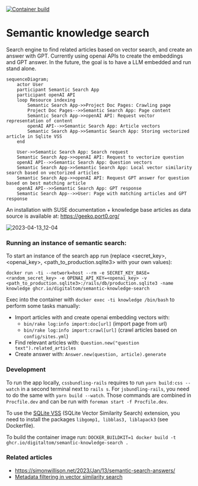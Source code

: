 [![Container build](https://github.com/digitaltom/semantic-knowledge-search/actions/workflows/docker-publish.yml/badge.svg)](https://github.com/digitaltom/semantic-knowledge-search/pkgs/container/knowledge)

# Semantic knowledge search

Search engine to find related articles based on vector search, and create an
answer with GPT. Currently using openai APIs to create the embeddings and
GPT answer. In the future, the goal is to have a LLM embedded and run stand alone.

```mermaid
sequenceDiagram;
    actor User
    participant Semantic Search App
    participant openAI API
    loop Resource indexing
        Semantic Search App->>Project Doc Pages: Crawling page
        Project Doc Pages-->>Semantic Search App: Page content
        Semantic Search App->>openAI API: Request vector representation of content
        openAI API-->>Semantic Search App: Article vectors
        Semantic Search App->>Semantic Search App: Storing vectorized article in Sqlite VSS
    end        

    User->>Semantic Search App: Search request
    Semantic Search App->>openAI API: Request to vectorize question
    openAI API-->>Semantic Search App: Question vectors
    Semantic Search App->>Semantic Search App: Local vector similarity search based on vectorized articles
    Semantic Search App->>openAI API: Request GPT answer for question based on best matching article
    openAI API-->>Semantic Search App: GPT response
    Semantic Search App-->>User: Page with matching articles and GPT response
```

An installation with SUSE documentation + knowledge base articles as
data source is available at: https://geeko.port0.org/

![2023-04-13_12-04](https://user-images.githubusercontent.com/582520/231726466-d4e54b1d-4c8b-4a33-9596-e8d27cadbfd3.png)

### Running an instance of semantic search:

To start an instance of the search app run (replace <secret_key>, <openai_key>,
<path_to_production.sqlite3> with your own values):

`docker run -ti --network=host --rm -e SECRET_KEY_BASE=<random_secret_key> -e OPENAI_API_KEY=<openai_key> -v <path_to_production.sqlite3>:/rails/db/production.sqlite3 -name knowledge ghcr.io/digitaltom/semantic-knowledge-search`

Exec into the container with `docker exec -ti knowledge /bin/bash` to perform some tasks manually:

- Import articles with and create openai embedding vectors with:
  - `bin/rake log:info import:doc[url]` (import page from url)
  - `bin/rake log:info import:crawl[url]` (crawl articles based on `config/sites.yml`)
- Find relevant articles with: `Question.new("question text").related_articles`
- Create answer with: `Answer.new(question, article).generate`

### Development

To run the app locally, `cssbundling-rails` requires to run `yarn build:css --watch` in a second terminal next to `rails s`. For `jsbundling-rails`, you need to do the same with `yarn build --watch`. Those commands are combined in `Procfile.dev` and can be run with `foreman start -f Procfile.dev`.

To use the [SQLite VSS](https://github.com/asg017/sqlite-vss) (SQLite Vector Similarity Search) extension, you need to install the packages `libgomp1, libblas3, liblapack3` (see Dockerfile).

To build the container image run: `DOCKER_BUILDKIT=1 docker build -t ghcr.io/digitaltom/semantic-knowledge-search .`

### Related articles

* https://simonwillison.net/2023/Jan/13/semantic-search-answers/
* [Metadata filtering in vector similarity search](https://www.pinecone.io/learn/vector-search-filtering/)

